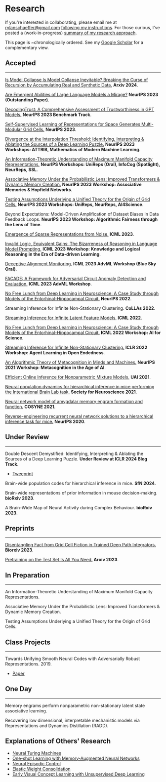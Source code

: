 # Research

If you're interested in collaborating, please email me at rylanschaeffer@gmail.com
[following my instructions](research/collaborating_on_research.md). For those curious, I've posted a (work-in-progress)
[summary of my research approach](research/research_philosophy.md).



This page is ~chronologically ordered. See my [Google Scholar](https://scholar.google.com/citations?user=6tMEGz8AAAAJ&hl=en)
for a complementary view.

## Accepted

-----

[Is Model Collapse Is Model Collapse Inevitable? Breaking the Curse of Recursion by Accumulating Real and Synthetic Data.](research/2024_arxiv_is_model_collapse_inevitable/main.md) __Arxiv 2024__.


[Are Emergent Abilities of Large Language Models a Mirage?](research/2023_neurips_llm_emergent_abilities_mirage/main.md) __NeurIPS 2023 (Outstanding Paper)__.


[DecodingTrust: A Comprehensive Assessment of Trustworthiness in GPT Models.](research/2023_neurips_decoding_trust/main.md) __NeurIPS 2023 Benchmark Track__.


[Self-Supervised Learning of Representations for Space Generates Multi-Modular Grid Cells.](research/2023_neurips_ssl_gc/main.md) __NeurIPS 2023__.


[Divergence at the Interpolation Threshold: Identifying, Interpreting & Ablating the Sources of a Deep Learning Puzzle.](research/2023_neurips_workshop_double_descent/main.md) __NeurIPS 2023 Workshops: ATTRIB, Mathematics of Modern Machine Learning__.


[An Information-Theoretic Understanding of Maximum Manifold Capacity Representations.](research/2023_neurips_workshop_mmcr_infotheory/main.md) __NeurIPS Workshops: UniReps (Oral), InfoCog (Spotlight), NeurReps, SSL__.


[Associative Memory Under the Probabilistic Lens: Improved Transformers & Dynamic Memory Creation.](research/2023_neurips_workshop_infinite_associative_memory/main.md) __NeurIPS 2023 Workshop: Associative Memories & Hopfield Networks__.


[Testing Assumptions Underlying a Unified Theory for the Origin of Grid Cells.](research/2023_neurips_workshop_unified_theory_assumptions/main.md)  __NeurIPS 2023 Workshops: UniReps, NeurReps, AI4Science__.


Beyond Expectations: Model-Driven Amplification of Dataset Biases in Data Feedback Loops. __NeurIPS 2023 Workshop: Algorithmic Fairness through the Lens of Time__.

[Emergence of Sparse Representations from Noise.](research/2023_icml_noise_sparse_coding/main.md) __ICML 2023__.

[Invalid Logic, Equivalent Gains: The Bizarreness of Reasoning in Language Model Prompting.](research/2023_icml_workshop_logically_invalid_chain_of_thought/main.md) __ICML 2023 Workshop: Knowledge and Logical Reasoning in the Era of Data-driven Learning__.

[Deceptive Alignment Monitoring.](research/2023_icml_workshop_deceptive_alignment_monitoring/main.md) __ICML 2023 AdvML Workshop (Blue Sky Oral)__.


[FACADE: A Framework for Adversarial Circuit Anomaly Detection and Evaluation.](research/2023_icml_workshop_facade/main.md) __ICML 2023 AdvML Workshop__.


[No Free Lunch from Deep Learning in Neuroscience: A Case Study through Models of the Entorhinal-Hippocampal Circuit.](research/2022_neurips_no_free_lunch/main.md) __NeurIPS 2022__.

Streaming Inference for Infinite Non-Stationary Clustering. __CoLLAs 2022__.

[Streaming Inference for Infinite Latent Feature Models.](research/2022_icml_streaming_ibp/main.md) __ICML 2022__.

[No Free Lunch from Deep Learning in Neuroscience: A Case Study through Models of the Entorhinal-Hippocampal Circuit.](research/2022_icml_workshop_no_free_lunch/main.md) __ICML 2022 Workshop: AI for Science__.

[Streaming Inference for Infinite Non-Stationary Clustering.](research/2022_iclr_workshop_aloe/main.md) __ICLR 2022 Workshop: Agent Learning in Open Endedness__.

[An Algorithmic Theory of Metacognition in Minds and Machines.](research/2021_neurips_workshop_metacognition/main.html) __NeurIPS 2021 Workshop: Metacognition in the Age of AI__.

[Efficient Online Inference for Nonparametric Mixture Models.](research/2021_uai_streaming_crp/main.md) __UAI 2021__.

[Neural population dynamics for hierarchical inference in mice performing the International Brain Lab task.](research/2021_sfn_ibl/main.md) __Society for Neuroscience 2021__.

[Neural network model of amygdalar memory engram formation and function.](research/2021_cosyne_amygdalar_engram/main.md) __COSYNE 2021__.

[Reverse-engineering recurrent neural network solutions to a hierarchical inference task for mice.](research/2020_neurips_reverse_engineering/main.md) __NeurIPS 2020__.



## Under Review

-----

Double Descent Demystified: Identifying, Interpreting & Ablating the Sources of a Deep Learning Puzzle. __Under Review at ICLR 2024 Blog Track__.
- [Tweeprint](https://twitter.com/RylanSchaeffer/status/1640762626987925505)

Brain-wide population codes for hierarchical inference in mice. __SfN 2024__.

Brain-wide representations of prior information in mouse decision-making.  __bioRxiv 2023__.

A Brain-Wide Map of Neural Activity during Complex Behaviour. __bioRxiv 2023__.


## Preprints

-----

[Disentangling Fact from Grid Cell Fiction in Trained Deep Path Integrators.](research/2023_biorxiv_disentangling_fact_from_grid_cell_fiction/main.md) __Biorxiv 2023__.

[Pretraining on the Test Set Is All You Need.](research/2023_arxiv_pretraining_on_test_set/main.md) __Arxiv 2023__.


## In Preparation

-----

An Information-Theoretic Understanding of Maximum Manifold Capacity Representations.

Associative Memory Under the Probabilistic Lens: Improved Transformers & Dynamic Memory Creation.

Testing Assumptions Underlying a Unified Theory for the Origin of Grid Cells.


## Class Projects

-----

Towards Unifying Smooth Neural Codes with Adversarially Robust Representations. 2019.
  - [Paper](research/2019_am226_smooth_neural_codes/paper.pdf)

## One Day

-----

Memory engrams perform nonparametric non-stationary latent state associative learning.

Recovering low dimensional, interpretable mechanistic models via Representations and Dynamics Distillation (RADD).




## Explanations of Others' Research

- [Neural Turing Machines](research/neural_turing_machine/main.html)
- [One-shot Learning with Memory-Augmented Neural Networks](research/one_shot_learning_with_memory_augmented_nn/main.html)
- [Neural Episodic Control](research/neural_episodic_control/main.html)
- [Elastic Weight Consolidation](research/elastic_weight_consolidation/main.html)
- [Early Visual Concept Learning with Unsupervised Deep Learning](research/early_visual_concept_learning/main.html)
